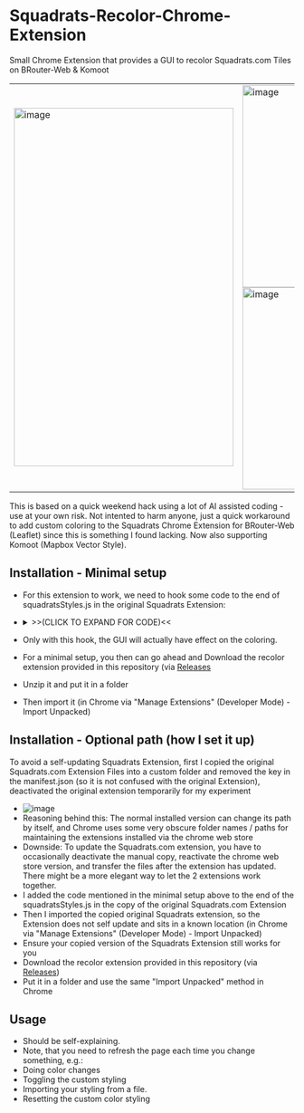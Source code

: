 # Squadrats-Recolor-Chrome-Extension
Small Chrome Extension that provides a GUI to recolor Squadrats.com Tiles on BRouter-Web & Komoot

<table>
  <tr>
    <td width="45%">
      <img width="388" height="633" alt="image" src="https://github.com/user-attachments/assets/9c3011a8-5119-4818-bd01-c9d4542b0325" />
    </td>
    <td width="55%">
      <img width="446" height="357" alt="image" src="https://github.com/user-attachments/assets/95ef8588-9545-4f57-abe3-d4317b965e53" />
      <br/>
      <img width="446" height="357" alt="image" src="https://github.com/user-attachments/assets/6f63bbd4-c253-4fcf-965b-98a84605a02e" />
    </td>
  </tr>
</table>

This is based on a quick weekend hack using a lot of AI assisted coding - use at your own risk.
Not intented to harm anyone, just a quick workaround to add custom coloring to the Squadrats Chrome Extension for BRouter-Web (Leaflet) since this is something I found lacking. 
Now also supporting Komoot (Mapbox Vector Style).

## Installation - Minimal setup

- For this extension to work, we need to hook some code to the end of squadratsStyles.js in the original Squadrats Extension:
- <details><summary>>>(CLICK TO EXPAND FOR CODE)<<</summary>
  <pre>
  
  function mergeDeep(target, source) {
      for (const key in source) {
        if (source[key] instanceof Object && key in target) {
          mergeDeep(target[key], source[key]);
        } else {
          target[key] = source[key];
        }
      }
    }
    
    try {
      const enable = localStorage.getItem("enableSquadratsOverrides") === "true";
      if (enable) {
        const overrides = JSON.parse(localStorage.getItem("customSquadratsStyles") || "{}");
        const enabledTypes = JSON.parse(localStorage.getItem("enabledSquadratsTypes") || "[]");
    
        enabledTypes.forEach(type => {
            if (overrides[type] && squadratsStyles[type]) {
                const fixed = {};
                for (const layer in overrides[type]) {
                fixed[layer] = {};
                for (const prop in overrides[type][layer]) {
                    let val = overrides[type][layer][prop];
    
                    if (prop === "fill-opacity" || prop === "line-opacity") {
                    if (type.startsWith("mapbox-")) {
                        // ✅ Handle specific opacity properties for Mapbox
                        const originalValue = squadratsStyles[type][layer]?.[prop];
                        const opacityValue = parseFloat(val);
                        
                        if (typeof originalValue === 'string' && originalValue.includes('interpolate')) {
                            // String format: "['interpolate',['linear'],['zoom'],11,1,14,0.2]"
                            fixed[layer][prop] = `['interpolate',['linear'],['zoom'],0,${opacityValue},22,${opacityValue}]`;
                        } else {
                            // Simple string format: "0.2"
                            fixed[layer][prop] = opacityValue.toString();
                        }
                    } else {
                        // ✅ Apply opacity overrides for Leaflet
                        fixed[layer][prop] = parseFloat(val);
                    }
                    } else if (prop === "fill-color" || prop === "line-color") {
                    // ✅ Always apply custom color
                    val = String(val);
                    fixed[layer][prop] = val;
                    } else if (prop === "line-width") {
                    // ✅ Handle line width
                    fixed[layer][prop] = parseFloat(val);
                    } else if (prop === "opacity") {
                    // ✅ Handle generic opacity (for Leaflet compatibility)
                    if (!type.startsWith("mapbox-")) {
                        fixed[layer][prop] = parseFloat(val);
                    }
                    }
                }
                }
                mergeDeep(squadratsStyles[type], fixed);
                console.log("🎨 Applied overrides for", type);
            }
            });
    
      } else {
        console.log("🎨 Squadrats overrides disabled via toggle");
      }
    } catch (e) {
      console.warn("⚠️ Failed to apply style overrides:", e);
    }
    
    window.squadratsStyles = squadratsStyles;
  </pre>
  </details>

- Only with this hook, the GUI will actually have effect on the coloring.
- For a minimal setup, you then can go ahead and Download the recolor extension provided in this repository (via [Releases](https://github.com/momentmal/Squadrats-Recolor-Chrome-Extension/releases)
- Unzip it and put it in a folder
- Then import it (in Chrome via "Manage Extensions" (Developer Mode) - Import Unpacked)

## Installation - Optional path (how I set it up)

To avoid a self-updating Squadrats Extension, first I copied the original Squadrats.com Extension Files into a custom folder and removed the key in the manifest.json (so it is not confused with the original Extension), deactivated the original extension temporarily for my experiment
- ![image](https://github.com/user-attachments/assets/4462b532-613a-423b-af3e-df74564a2b59)
- Reasoning behind this: The normal installed version can change its path by itself, and Chrome uses some very obscure folder names / paths for maintaining the extensions installed via the chrome web store
- Downside: To update the Squadrats.com extension, you have to occasionally deactivate the manual copy, reactivate the chrome web store version, and transfer the files after the extension has updated. There might be a more elegant way to let the 2 extensions work together.
- I added the code mentioned in the minimal setup above to the end of the squadratsStyles.js in the copy of the original Squadrats.com Extension
- Then I imported the copied original Squadrats extension, so the Extension does not self update and sits in a known location (in Chrome via "Manage Extensions" (Developer Mode) - Import Unpacked)
- Ensure your copied version of the Squadrats Extension still works for you
- Download the recolor extension provided in this repository (via [Releases](https://github.com/momentmal/Squadrats-Recolor-Chrome-Extension/releases))
- Put it in a folder and use the same "Import Unpacked" method in Chrome

## Usage

- Should be self-explaining.
- Note, that you need to refresh the page each time you change something, e.g.:
- Doing color changes
- Toggling the custom styling
- Importing your styling from a file.
- Resetting the custom color styling

